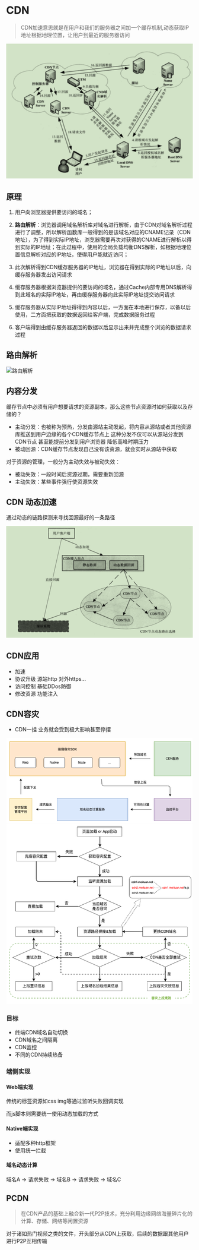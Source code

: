 # CDN

>CDN加速意思就是在用户和我们的服务器之间加一个缓存机制,动态获取IP地址根据地理位置，让用户到最近的服务器访问

![屏幕截图 2020-09-27 113806](/assets/屏幕截图%202020-09-27%20113806.png)

## 原理

1) 用户向浏览器提供要访问的域名；

2) **路由解析**：浏览器调用域名解析库对域名进行解析，由于CDN对域名解析过程进行了调整，所以解析函数库一般得到的是该域名对应的CNAME记录（CDN地址），为了得到实际IP地址，浏览器需要再次对获得的CNAME进行解析以得到实际的IP地址；在此过程中，使用的全局负载均衡DNS解析，如根据地理位置信息解析对应的IP地址，使得用户能就近访问；

3) 此次解析得到CDN缓存服务器的IP地址，浏览器在得到实际的IP地址以后，向缓存服务器发出访问请求

4) 缓存服务器根据浏览器提供的要访问的域名，通过Cache内部专用DNS解析得到此域名的实际IP地址，再由缓存服务器向此实际IP地址提交访问请求

5) 缓存服务器从实际IP地址得得到内容以后，一方面在本地进行保存，以备以后使用，二方面把获取的数据返回给客户端，完成数据服务过程

6) 客户端得到由缓存服务器返回的数据以后显示出来并完成整个浏览的数据请求过程

## 路由解析

![路由解析](/assets/屏幕截图%202021-12-21%20101329.png)

## 内容分发

缓存节点中必须有用户想要请求的资源副本，那么这些节点资源时如何获取以及存储的？

- 主动分发：也被称为预热，分发由源站主动发起，将内容从源站或者其他资源库推送到用户边缘的各个CDN缓存节点上 这种分发不仅可以从源站分发到CDN节点 甚至能提前分发到用户浏览器 降低高峰时期压力
- 被动回源：CDN缓存节点发现自己没有该资源，就会实时从源站中获取

对于资源的管理，一般分为主动失效与被动失效：

- 被动失效：一段时间后资源过期，需要重新回源
- 主动失效：某些事件强行使资源失效

## CDN 动态加速

通过动态的链路探测来寻找回源最好的一条路径

![屏幕截图 2020-09-27 114519](/assets/屏幕截图%202020-09-27%20114519.png)

## CDN应用

- 加速
- 协议升级 源站http 对外https...
- 访问控制 基础DDos防御
- 修改资源 功能注入

## CDN容灾

- CDN一挂 业务就会受到极大影响甚至停摆

![美团CDN容灾方案](/assets/2022114155034.png)
![美团CDN容灾流程](/assets/20221141699.png)

### 目标

- 终端CDN域名自动切换
- CDN域名之间隔离
- CDN监控
- 不同的CDN持续热备

### 端侧实现

#### Web端实现

传统的标签资源如css img等通过监听失败回调实现

而js脚本则需要统一使用动态加载的方式

#### Native端实现

- 适配多种http框架
- 使用统一拦截

#### 域名动态计算

域名A -> 请求失败 -> 域名B -> 请求失败 -> 域名C

## PCDN

> 在CDN产品的基础上融合新一代P2P技术，充分利用边缘网络海量碎片化的计算、存储、网络等闲置资源

对于诸如热门视频之类的文件，开头部分从CDN上获取，后续的数据跟其他用户进行P2P互相传输
